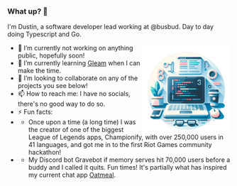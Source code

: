 ### What up? 👋

I'm Dustin, a software developer lead working at @busbud. Day to day doing Typescript and Go. 

<img align="right" src="/logo.png" width="200">

- 🔭 I’m currently not working on anything public, hopefully soon!
- 🌱 I’m currently learning [Gleam](https://github.com/gleam-lang/gleam) when I can make the time.
- 👯 I’m looking to collaborate on any of the projects you see below!
- 📫 How to reach me: I have no socials, there's no good way to do so.
- ⚡ Fun facts:
- - Once upon a time (a long time) I was the creator of one of the biggest League of Legends apps, Championify, with over 250,000 users in 41 languages, and got me in to the first Riot Games community hackathon!
- - My Discord bot Gravebot if memory serves hit 70,000 users before a buddy and I called it quits. Fun times! It's
    partially what has inspired my current chat app [Oatmeal](https://github.com/dustinblackman/oatmeal).
